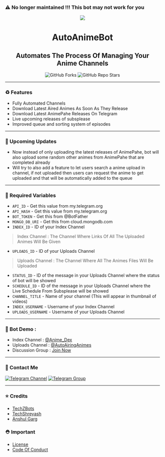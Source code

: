  ### ⚠️ No longer maintained !!! This bot may not work for you
<p align="center"><a href="https://github.com/TechShreyash/AutoAnimeBot"><img src="https://telegra.ph/file/b374af659ae5fae15ff14.jpg"></a></p> 

<h1 align="center"><b>AutoAnimeBot</b></h1>
<h2 align="center"><b>Automates The Process Of Managing Your Anime Channels</b></h4>

<p align="center" > <img alt="GitHub Forks" src="https://img.shields.io/github/forks/TechShreyash/AutoAnimeBot?label=%F0%9F%8D%B4Forks&logoColor=blue&style=social"> <img alt="GitHub Repo Stars" src="https://img.shields.io/github/stars/TechShreyash/AutoAnimeBot?label=%E2%AD%90%EF%B8%8FStars&logoColor=blue&style=social"></p>

<hr>

### ♻️ Features

* Fully Automated Channels
* Download Latest Aired Animes As Soon As They Release
* Download Latest AnimePahe Releases On Telegram
* Live upcoming releases of subsplease
* Improved queue and sorting system of episodes

<hr>

### 🎉 Upcoming Updates

* Now instead of only uploading the latest releases of AnimePahe, bot will also upload some random other animes from AnimePahe that are completed already
* Will try to also add a feature to let users search a anime upload in channel, if not uploaded then users can request the anime to get uploaded and that will be automatically added to the queue

<hr>

### 🧲 Required Variables

* `API_ID` - Get this value from my.telegram.org
* `API_HASH` - Get this value from my.telegram.org
* `BOT_TOKEN` - Get this from @BotFather
* `MONGO_DB_URI` - Get this from cloud.mongodb.com
* `INDEX_ID` - ID of your Index Channel
> Index Channel : The Channel Where Links Of All The Uploaded Animes Will Be Given
* `UPLOADS_ID` - ID of your Uploads Channel
> Uploads Channel : The Channel Where All The Animes Files Will Be Uploaded 
* `STATUS_ID` - ID of the message in your Uploads Channel where the status of bot will be showed
* `SCHEDULE_ID` - ID of the message in your Uploads Channel where the Live Schedule From Subsplease will be showed
* `CHANNEL_TITLE` - Name of your channel (This will appear in thumbnail of videos)
* `INDEX_USERNAME` - Username of your Index Channel
* `UPLOADS_USERNAME` - Username of your Uploads Channel

<hr>

### 🚀 Bot Demo :

* Index Channel : [@Anime_Dex](https://t.me/Anime_Dex)
* Uploads Channel : [@AutoAiringAnimes](https://t.me/AutoAiringAnimes)
* Discussion Group : [Join Now](https://t.me/+4nUo4jBR-JgxMTVl)

<hr>

### 👤 Contact Me
[![Telegram Channel](https://img.shields.io/static/v1?label=Join&message=Telegram%20Channel&color=blueviolet&style=for-the-badge&logo=telegram&logoColor=violet)](https://telegram.me/TechZBots) [![Telegram Group](https://img.shields.io/static/v1?label=Join&message=Telegram%20Group&color=blueviolet&style=for-the-badge&logo=telegram&logoColor=violet)](https://telegram.me/TechZBots_Support)

<hr>

### ⭐ Credits
* [TechZBots](https://t.me/TechZBots)
* [TechShreyash](https://github.com/TechShreyash)
* [Anshul Garg](https://github.com/AuraMoon55)

### ⛑ Important
* [License](https://github.com/TechShreyash/AutoAnimeBot/blob/main/LICENSE)
* [Code Of Conduct](https://github.com/TechShreyash/AutoAnimeBot/blob/main/CODE_OF_CONDUCT.md)
